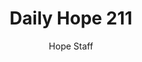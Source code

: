 ---
image: /assets/img/daily-hope-default-artwork.png
title: Daily Hope 211
number: 211
categories:
  - Daily Hope
author: Hope Staff
notes: Daily Hope 211
embed: >-
  <iframe style="border-radius:12px" src="https://open.spotify.com/embed/episode/295boNrdf8kO3O9VVXo8bg?utm_source=generator" width="100%" height="352" frameBorder="0" allowfullscreen="" allow="autoplay; clipboard-write; encrypted-media; fullscreen; picture-in-picture" loading="lazy"></iframe>
---
